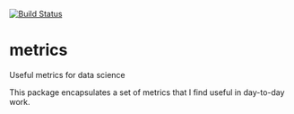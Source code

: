 [![Build Status](https://travis-ci.org/max-graham/metrics.svg?branch=master)](https://travis-ci.org/max-graham/metrics)

# metrics
Useful metrics for data science

This package encapsulates a set of metrics that I find useful in day-to-day work.
